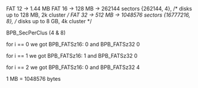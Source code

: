 
FAT 12 -> 1.44 MB
FAT 16 -> 128 MB -> 262144 sectors {262144, 4}, /* disks up to 128 MB, 2k cluster */
FAT 32 -> 512 MB -> 1048576 sectors {16777216, 8}, /* disks up to 8 GB, 4k cluster */

BPB_SecPerClus (4 & 8)

for i == 0 we got BPB_FATSz16: 0 and BPB_FATSz32 0

for i == 1 we got BPB_FATSz16: 1 and BPB_FATSz32 0

for i == 2 we got BPB_FATSz16: 0 and BPB_FATSz32 4

1 MB =  1048576 bytes